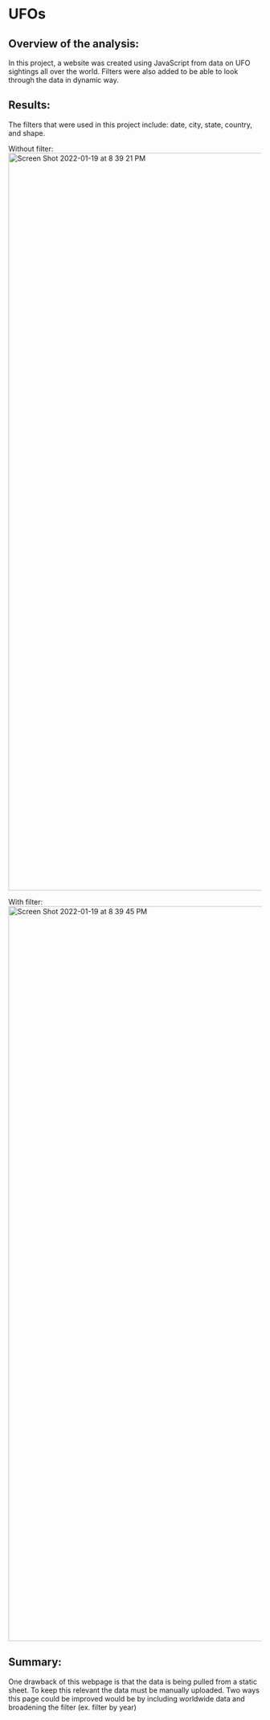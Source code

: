 # UFOs

## Overview of the analysis:

In this project, a website was created using JavaScript from data on UFO sightings all over the world. Filters were also added to be able to look through the data in dynamic way.

## Results:

The filters that were used in this project include: date, city, state, country, and shape.

Without filter:
<img width="1469" alt="Screen Shot 2022-01-19 at 8 39 21 PM" src="https://user-images.githubusercontent.com/89358080/150264480-cc033dcd-f136-41d5-9d05-7588ea99d6ab.png">

With filter:
<img width="1464" alt="Screen Shot 2022-01-19 at 8 39 45 PM" src="https://user-images.githubusercontent.com/89358080/150264489-e8283b02-f578-48b0-9ff4-6e218957b9c6.png">

## Summary:

One drawback of this webpage is that the data is being pulled from a static sheet. To keep this relevant the data must be manually uploaded.
Two ways this page could be improved would be by including worldwide data and broadening the filter (ex. filter by year)
